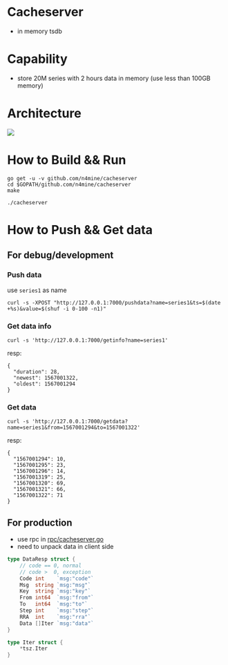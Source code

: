 # Cacheserver

* in memory tsdb

# Capability

* store 20M series with 2 hours data in memory (use less than 100GB memory)

# Architecture

<img src="https://n4mine.github.io/img/cc.jpg"/>



# How to Build && Run

```
go get -u -v github.com/n4mine/cacheserver
cd $GOPATH/github.com/n4mine/cacheserver
make

./cacheserver
```

# How to Push && Get data

## For debug/development

### Push data

use `series1` as name

```
curl -s -XPOST "http://127.0.0.1:7000/pushdata?name=series1&ts=$(date +%s)&value=$(shuf -i 0-100 -n1)"
```

### Get data info

```
curl -s 'http://127.0.0.1:7000/getinfo?name=series1'
```

resp:

```
{
  "duration": 28,
  "newest": 1567001322,
  "oldest": 1567001294
}
```

### Get data

```
curl -s 'http://127.0.0.1:7000/getdata?name=series1&from=1567001294&to=1567001322'
```

resp:

```
{
  "1567001294": 10,
  "1567001295": 23,
  "1567001296": 14,
  "1567001319": 25,
  "1567001320": 69,
  "1567001321": 66,
  "1567001322": 71
}

```

## For production

* use rpc in [rpc/cacheserver.go](./rpc/cacheserver.go)
* need to unpack data in client side

```go
type DataResp struct {
	// code == 0, normal
	// code >  0, exception
	Code int    `msg:"code"`
	Msg  string `msg:"msg"`
	Key  string `msg:"key"`
	From int64  `msg:"from"`
	To   int64  `msg:"to"`
	Step int    `msg:"step"`
	RRA  int    `msg:"rra"`
	Data []Iter `msg:"data"`
}

type Iter struct {
	*tsz.Iter
}
```
